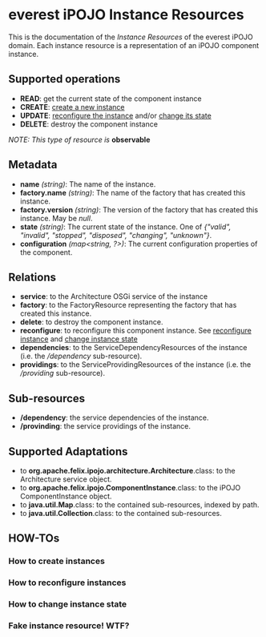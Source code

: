 everest iPOJO Instance Resources
================================

This is the documentation of the *Instance Resources* of the everest iPOJO domain. Each instance resource is a representation of an iPOJO component instance.

## Supported operations
- **READ**: get the current state of the component instance
- **CREATE**: [create a new instance](#how-to-create-instances)
- **UPDATE**: [reconfigure the instance](#how-to-reconfigure-instances) and/or [change its state](#how-to-change-instance-state)
- **DELETE**: destroy the component instance

*NOTE: This type of resource is* **observable**

## Metadata
- **name** *(string)*: The name of the instance.
- **factory.name** *(string)*: The name of the factory that has created this instance.
- **factory.version** *(string)*: The version of the factory that has created this instance. May be *null*.
- **state** *(string)*: The current state of the instance. One of *{"valid", "invalid", "stopped", "disposed", "changing", "unknown"}*.
- **configuration** *(map<string, ?>)*: The current configuration properties of the component.

## Relations
- **service**: to the Architecture OSGi service of the instance
- **factory**: to the FactoryResource representing the factory that has created this instance.
- **delete**: to destroy the component instance.
- **reconfigure**: to reconfigure this component instance. See [reconfigure instance](#how-to-reconfigure-instances) and [change instance state](#how-to-change-instance-state)
- **dependencies**: to the ServiceDependencyResources of the instance (i.e. the */dependency* sub-resource).
- **providings**: to the ServiceProvidingResources of the instance (i.e. the */providing* sub-resource).

## Sub-resources
- **/dependency**: the service dependencies of the instance.
- **/provinding**: the service providings of the instance.

## Supported Adaptations
- to **org.apache.felix.ipojo.architecture.Architecture**.class: to the Architecture service object.
- to **org.apache.felix.ipojo.ComponentInstance**.class: to the iPOJO ComponentInstance object.
- to **java.util.Map**.class: to the contained sub-resources, indexed by path.
- to **java.util.Collection**.class: to the contained sub-resources.

## HOW-TOs

### How to create instances

### How to reconfigure instances

### How to change instance state

### Fake instance resource! WTF?
